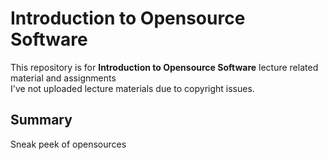 # Introduction to Opensource Software
This repository is for **Introduction to Opensource Software** lecture related material and assignments  
I've not uploaded lecture materials due to copyright issues.
  
## Summary
Sneak peek of opensources
